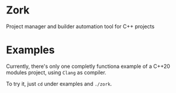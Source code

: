 # Zork
Project manager and builder automation tool for C++ projects

# Examples
Currently, there's only one completly functiona example of a C++20 modules project, using `Clang` as compiler.

To try it, just `cd` under examples and `./zork`.